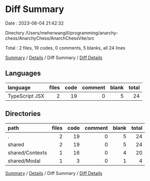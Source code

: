 # Diff Summary

Date : 2023-06-04 21:42:32

Directory /Users/meherwangill/programming/anarchy-chess/AnarchyChess/AnarchChessVite/src

Total : 2 files,  19 codes, 0 comments, 5 blanks, all 24 lines

[Summary](results.md) / [Details](details.md) / Diff Summary / [Diff Details](diff-details.md)

## Languages
| language | files | code | comment | blank | total |
| :--- | ---: | ---: | ---: | ---: | ---: |
| TypeScript JSX | 2 | 19 | 0 | 5 | 24 |

## Directories
| path | files | code | comment | blank | total |
| :--- | ---: | ---: | ---: | ---: | ---: |
| . | 2 | 19 | 0 | 5 | 24 |
| shared | 2 | 19 | 0 | 5 | 24 |
| shared/Contexts | 1 | 16 | 0 | 4 | 20 |
| shared/Modal | 1 | 3 | 0 | 1 | 4 |

[Summary](results.md) / [Details](details.md) / Diff Summary / [Diff Details](diff-details.md)